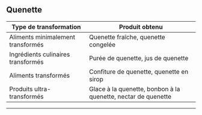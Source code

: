 ## Quenette

| **Type de transformation**         | **Produit obtenu**                                            |
| ---------------------------------- | ------------------------------------------------------------- |
| Aliments minimalement transformés  | Quenette fraîche, quenette congelée                           |
| Ingrédients culinaires transformés | Purée de quenette, jus de quenette                            |
| Aliments transformés               | Confiture de quenette, quenette en sirop                      |
| Produits ultra-transformés         | Glace à la quenette, bonbon à la quenette, nectar de quenette |

---
